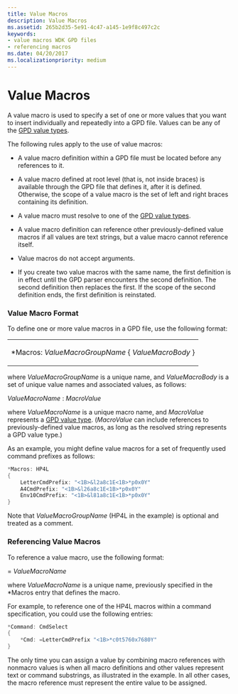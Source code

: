 ```yaml
---
title: Value Macros
description: Value Macros
ms.assetid: 265b2d35-5e91-4c47-a145-1e9f8c497c2c
keywords:
- value macros WDK GPD files
- referencing macros
ms.date: 04/20/2017
ms.localizationpriority: medium
---
```


# Value Macros





A value macro is used to specify a set of one or more values that you want to insert individually and repeatedly into a GPD file. Values can be any of the [GPD value types](gpd-value-types.md).

The following rules apply to the use of value macros:

-   A value macro definition within a GPD file must be located before any references to it.

-   A value macro defined at root level (that is, not inside braces) is available through the GPD file that defines it, after it is defined. Otherwise, the scope of a value macro is the set of left and right braces containing its definition.

-   A value macro must resolve to one of the [GPD value types](gpd-value-types.md).

-   A value macro definition can reference other previously-defined value macros if all values are text strings, but a value macro cannot reference itself.

-   Value macros do not accept arguments.

-   If you create two value macros with the same name, the first definition is in effect until the GPD parser encounters the second definition. The second definition then replaces the first. If the scope of the second definition ends, the first definition is reinstated.

### Value Macro Format

To define one or more value macros in a GPD file, use the following format:

<table>
<colgroup>
<col width="100%" />
</colgroup>
<tbody>
<tr class="odd">
<td><p>*Macros: <em>ValueMacroGroupName</em> { <em>ValueMacroBody</em> }</p></td>
</tr>
</tbody>
</table>

 

where *ValueMacroGroupName* is a unique name, and *ValueMacroBody* is a set of unique value names and associated values, as follows:

*ValueMacroName* : *MacroValue*

where *ValueMacroName* is a unique macro name, and *MacroValue* represents a [GPD value type](gpd-value-types.md). (*MacroValue* can include references to previously-defined value macros, as long as the resolved string represents a GPD value type.)

As an example, you might define value macros for a set of frequently used command prefixes as follows:

```cpp
*Macros: HP4L
{
    LetterCmdPrefix: "<1B>&l2a8c1E<1B>*p0x0Y"
    A4CmdPrefix: "<1B>&l26a8c1E<1B>*p0x0Y"
    Env10CmdPrefix: "<1B>&l81a8c1E<1B>*p0x0Y"
}
```

Note that *ValueMacroGroupName* (HP4L in the example) is optional and treated as a comment.

### Referencing Value Macros

To reference a value macro, use the following format:

= *ValueMacroName*

where *ValueMacroName* is a unique name, previously specified in the \*Macros entry that defines the macro.

For example, to reference one of the HP4L macros within a command specification, you could use the following entries:

```cpp
*Command: CmdSelect
{
    *Cmd: =LetterCmdPrefix "<1B>*c0t5760x7680Y"
}
```

The only time you can assign a value by combining macro references with nonmacro values is when all macro definitions and other values represent text or command substrings, as illustrated in the example. In all other cases, the macro reference must represent the entire value to be assigned.

 

 




